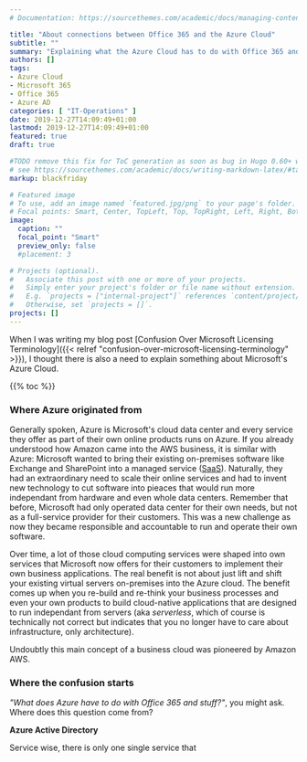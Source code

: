 ```yaml
---
# Documentation: https://sourcethemes.com/academic/docs/managing-content/

title: "About connections between Office 365 and the Azure Cloud"
subtitle: ""
summary: "Explaining what the Azure Cloud has to do with Office 365 and Microsoft 365 services."
authors: []
tags:
- Azure Cloud
- Microsoft 365
- Office 365
- Azure AD
categories: [ "IT-Operations" ]
date: 2019-12-27T14:09:49+01:00
lastmod: 2019-12-27T14:09:49+01:00
featured: true
draft: true

#TODO remove this fix for ToC generation as soon as bug in Hugo 0.60+ was fixed
# see https://sourcethemes.com/academic/docs/writing-markdown-latex/#table-of-contents
markup: blackfriday

# Featured image
# To use, add an image named `featured.jpg/png` to your page's folder.
# Focal points: Smart, Center, TopLeft, Top, TopRight, Left, Right, BottomLeft, Bottom, BottomRight.
image:
  caption: ""
  focal_point: "Smart"
  preview_only: false
  #placement: 3

# Projects (optional).
#   Associate this post with one or more of your projects.
#   Simply enter your project's folder or file name without extension.
#   E.g. `projects = ["internal-project"]` references `content/project/deep-learning/index.md`.
#   Otherwise, set `projects = []`.
projects: []
---
```


When I was writing my blog post [Confusion Over Microsoft Licensing Terminology]({{< relref "confusion-over-microsoft-licensing-terminology" >}}), I thought there is also a need to explain something about Microsoft's Azure Cloud.

{{% toc %}}

### Where Azure originated from

Generally spoken, Azure is Microsoft's cloud data center and every service they offer as part of their own online products runs on Azure. If you already understood how Amazon came into the AWS business, it is similar with Azure: Microsoft wanted to bring their existing on-premises software like Exchange and SharePoint into a managed service ([SaaS](https://en.wikipedia.org/wiki/Software_as_a_service)). Naturally, they had an extraordinary need to scale their online services and had to invent new technology to cut software into pieaces that would run more independant from hardware and even whole data centers. Remember that before, Microsoft had only operated data center for their own needs, but not as a full-service provider for their customers. This was a new challenge as now they became responsible and accountable to run and operate their own software.

Over time, a lot of those cloud computing services were shaped into own services that Microsoft now offers for their customers to implement their own business applications. The real benefit is not about just lift and shift your existing virtual servers on-premises into the Azure cloud. The benefit comes up when you re-build and re-think your business processes and even your own products to build cloud-native applications that are designed to run independant from servers (aka _serverless_, which of course is technically not correct but indicates that you no longer have to care about infrastructure, only architecture).

Undoubtly this main concept of a business cloud was pioneered by Amazon AWS.

### Where the confusion starts

_"What does Azure have to do with Office 365 and stuff?"_, you might ask. Where does this question come from?

**Azure Active Directory**

Service wise, there is only one single service that
